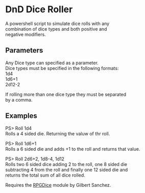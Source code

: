 # DnD Dice Roller

A powershell script to simulate dice rolls with any  
combination of dice types and both positive and  
negative modifiers.

## Parameters

Any Dice type can specified as a parameter.  
Dice types must be specified in the following formats:  
1d4  
1d6+1  
2d12-2  
  
If rolling more than one dice type they must be separated  
by a comma.  
  
## Examples
  
PS> Roll 1d4  
Rolls a 4 sided die. Returning the valuw of thr roll.  
  
PS> Roll 1d6+1  
Rolls a 6 sided die and adds +1 to the roll and returns that value.  
  
PS> Roll 2d6+2, 1d8-4, 1d12  
Rolls two 6 sided dice adding 2 to the roll, one 8 sided die  
subtracting 4 from the roll and finally one 12 sided die and  
returns the total sum of all dice rolled.  
  
Requires the [RPGDice](https://github.com/HeyItsGilbert/RPGDice) module by Gilbert Sanchez.
